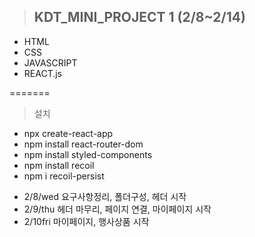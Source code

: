 >## KDT_MINI_PROJECT 1 (2/8~2/14)

* HTML
* CSS
* JAVASCRIPT
* REACT.js

=======
> 설치
- npx create-react-app
- npm install  react-router-dom
- npm install styled-components
- npm install recoil
- npm i recoil-persist



> 
- 2/8/wed 요구사항정리, 폴더구성, 헤더 시작
- 2/9/thu 헤더 마무리, 페이지 연결, 마이페이지 시작
- 2/10fri 마이페이지, 행사상품 시작

> 

